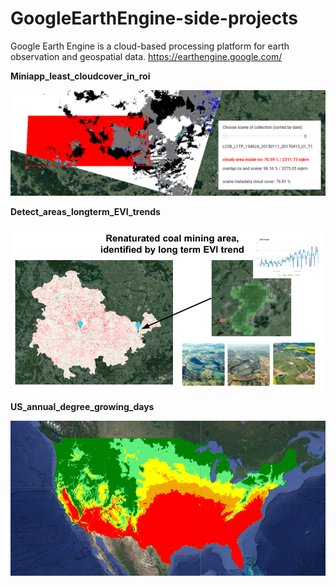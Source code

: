 # GoogleEarthEngine-side-projects

Google Earth Engine is a cloud-based processing platform for earth observation and geospatial data. 
https://earthengine.google.com/  


**Miniapp_least_cloudcover_in_roi**

![](exampleimages/Miniapp_least_cloudcover_in_roi.png)


**Detect_areas_longterm_EVI_trends**

![](exampleimages/Detect_areas_longterm_EVI_trends.png)


**US_annual_degree_growing_days**

![](exampleimages/US_annual_degree_growing_days.png)
